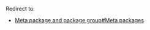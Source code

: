 Redirect to:

*   [Meta package and package group#Meta packages](/index.php/Meta_package_and_package_group#Meta_packages "Meta package and package group")